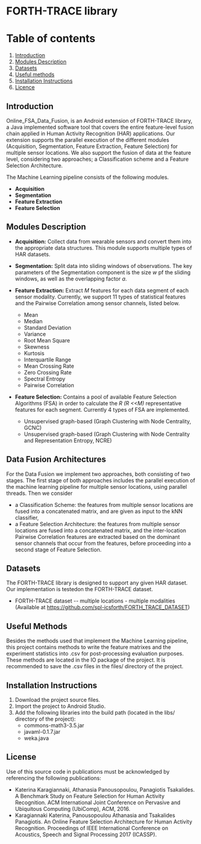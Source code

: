 # FORTH-TRACE library

# Table of contents
1. [Introduction](#introduction)
2. [Modules Description](#modules)
3. [Datasets](#datasets)
4. [Useful methods](#useful)
5. [Installation Instructions](#execution)
6. [Licence](#licence)

## Introduction <a name="introduction"></a>
Online_FSA_Data_Fusion, is an Android extension of FORTH-TRACE library, a Java implemented software tool that covers the entire feature-level fusion chain applied in Human Activity Recognition (HAR) applications.
Our extension supports the parallel execution of the different modules (Acquisition, Segmentation, Feature Extraction, Feature Selection) for multiple sensor locations.
We also support the fusion of data at the feature level, considering two approaches; a Classification scheme and a Feature Selection Architecture.


The Machine Learning pipeline consists of the following modules.

*  **Acquisition**
*  **Segmentation**
*  **Feature Extraction**
*  **Feature Selection**

## Modules Description <a name="modules"></a>
* **Acquisition:** Collect data from wearable sensors and convert them into the appropriate data structures. This module supports multiple types of HAR datasets.
* **Segmentation:** Split data into sliding windows of observations. The key parameters of the Segmentation component is the size _w_ pf the sliding windows, as well as the overlapping factor _a_.
* **Feature Extraction:** Extract _M_ features for each data segment of each sensor modality. Currently, we support 11 types of statistical features and the Pairwise Correlation among sensor channels, listed below. 
    *  Mean
    *  Median
    *  Standard Deviation
    *  Variance
    *  Root Mean Square
    *  Skewness
    *  Kurtosis
    *  Interquartile Range
    *  Mean Crossing Rate
    *  Zero Crossing Rate
    *  Spectral Entropy
    *  Pairwise Correlation
    
* **Feature Selection:** Contains a pool of available Feature Selection Algorithms (FSA) in order to calculate the 
_R (R <<M)_ representative features for each segment. Currently 4 types of FSA are implemented. 
    * Unsupervised graph-based (Graph Clustering with Node Centrality, GCNC)
    * Unsupervised graph-based (Graph Clustering with Node Centrality and Representation Entropy, NCRE)


## Data Fusion Architectures <a name="fusion"></a>
For the Data Fusion we implement two approaches, both consisting of two stages.
The first stage of both approaches includes the parallel execution of the machine learning pipeline for multiple sensor locations, using parallel threads.
Then we consider
* a Classification Scheme: the features from multiple sensor locations are fused into a concatenated matrix, and are given as input to the kNN classifier,
* a Feature Selection Architecture: the features from multiple sensor locations are fused into a concatenated matrix, and the inter-location Pairwise Correlation features are extracted based on the dominant sensor channels that occur from the features, before proceeding into a second stage of Feature Selection.

## Datasets <a name="datasets"></a>
The FORTH-TRACE library is designed to support any given HAR dataset.
Our implementation is testedon the FORTH-TRACE dataset.
* FORTH-TRACE dataset -- multiple locations - multiple modalities (Available at https://github.com/spl-icsforth/FORTH_TRACE_DATASET)

## Useful Methods <a name="useful"></a>
Besides the methods used that implement the Machine Learning pipeline, this project contains methods to write the feature matrixes and the experiment statistics into .csv for post-processing evaluation purposes.
These methods are located in the IO package of the project. It is recommended to save the .csv files in the files/ directory of the project.


## Installation Instructions <a name="execution"></a>
1. Download the project source files.
2. Import the project to Android Studio.
3. Add the following libraries into the build path (located in the libs/ directory of the project):
    * commons-math3-3.5.jar
    * javaml-0.1.7.jar
    * weka.java

## License <a name="licence"></a>
Use of this source code in publications must be acknowledged by referencing the following publications:

* Katerina Karagiannaki, Athanasia Panousopoulou, Panagiotis Tsakalides. A Benchmark Study on Feature Selection for Human Activity Recognition. ACM International Joint Conference on Pervasive and Ubiquitous Computing (UbiComp), ACM, 2016.
* Karagiannaki Katerina, Panousopoulou Athanasia and Tsakalides Panagiotis. An Online Feature Selection Architecture for Human Activity Recognition. Proceedings of IEEE International Conference on Acoustics, Speech and Signal Processing 2017 (ICASSP).